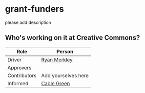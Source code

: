 # grant-funders
please add description

## Who's working on it at Creative Commons?

| Role  | Person |
| ------------- | ------------- |
| Driver  | [Ryan Merkley](https://github.com/ryanmerkley)  |
| Approvers  |  |
| Contributors | Add yourselves here |
| Informed | [Cable Green](https://github.com/cablegreen) |
